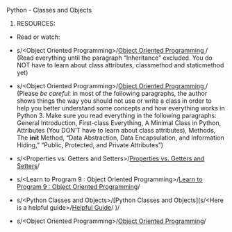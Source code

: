  Python - Classes and Objects
1. RESOURCES:
 - Read or watch:

 * s/\<Object Oriented Programming\>/[Object Oriented Programming ](https://python.swaroopch.com/oop.html)/ (Read everything until the paragraph “Inheritance” excluded. You do NOT have to learn about class attributes, classmethod and staticmethod yet)

 * s/\<Object Oriented Programming\>/[Object Oriented Programming ](https://python-course.eu/oop/object-oriented-programming.php)/ (Please *be careful*: in most of the following paragraphs, the author shows things the way you should not use or write a class in order to help you better understand some concepts and how everything works in Python 3. Make sure you read everything in the following paragraphs: General Introduction, First-class Everything, A Minimal Class in Python, Attributes (You DON’T have to learn about class attributes), Methods, The __init__ Method, “Data Abstraction, Data Encapsulation, and Information Hiding,” “Public, Protected, and Private Attributes”)

 * s/\<Properties vs. Getters and Setters\>/[Properties vs. Getters and Setters](https://python-course.eu/oop/properties-vs-getters-and-setters.php)/

 * s/\<Learn to Program 9 : Object Oriented Programming\>/[Learn to Program 9 : Object Oriented Programming](https://www.youtube.com/watch?v=1AGyBuVCTeE)/
 * s/\<Python Classes and Objects\>/[Python Classes and Objects](s/\<Here is a helpful guide\>/[Helpful Guide](https://example.com)/
)/

 * s/\<Object Oriented Programming\>/[Object Oriented Programming](https://www.youtube.com/watch?v=-DP1i2ZU9gk)/
